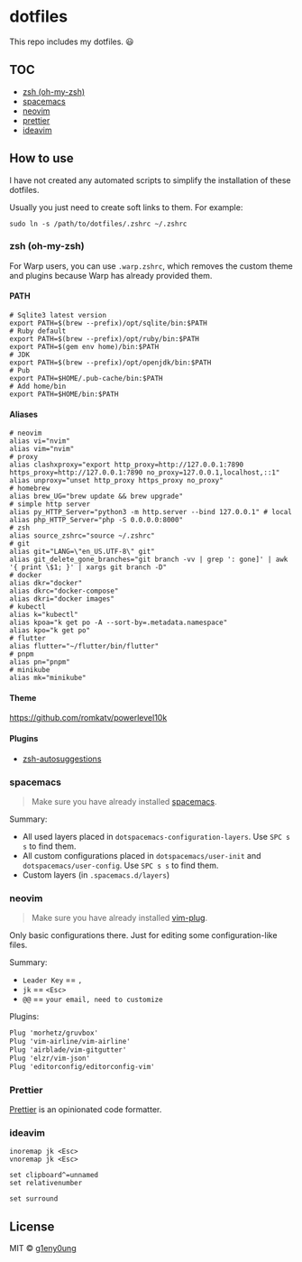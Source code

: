 # dotfiles

This repo includes my dotfiles. 😃

## TOC

- [zsh (oh-my-zsh)](#zsh-oh-my-zsh)
- [spacemacs](#spacemacs)
- [neovim](#neovim)
- [prettier](#prettier)
- [ideavim](#ideavim)

## How to use

I have not created any automated scripts to simplify the installation of these dotfiles.

Usually you just need to create soft links to them. For example:

```shell
sudo ln -s /path/to/dotfiles/.zshrc ~/.zshrc
```

### zsh (oh-my-zsh)

For Warp users, you can use `.warp.zshrc`, which removes the custom theme and
plugins because Warp has already provided them.

#### PATH

```shell
# Sqlite3 latest version
export PATH=$(brew --prefix)/opt/sqlite/bin:$PATH
# Ruby default
export PATH=$(brew --prefix)/opt/ruby/bin:$PATH
export PATH=$(gem env home)/bin:$PATH
# JDK
export PATH=$(brew --prefix)/opt/openjdk/bin:$PATH
# Pub
export PATH=$HOME/.pub-cache/bin:$PATH
# Add home/bin
export PATH=$HOME/bin:$PATH
```

#### Aliases

```shell
# neovim
alias vi="nvim"
alias vim="nvim"
# proxy
alias clashxproxy="export http_proxy=http://127.0.0.1:7890 https_proxy=http://127.0.0.1:7890 no_proxy=127.0.0.1,localhost,::1"
alias unproxy="unset http_proxy https_proxy no_proxy"
# homebrew
alias brew_UG="brew update && brew upgrade"
# simple http server
alias py_HTTP_Server="python3 -m http.server --bind 127.0.0.1" # local
alias php_HTTP_Server="php -S 0.0.0.0:8000"
# zsh
alias source_zshrc="source ~/.zshrc"
# git
alias git="LANG=\"en_US.UTF-8\" git"
alias git_delete_gone_branches="git branch -vv | grep ': gone]' | awk '{ print \$1; }' | xargs git branch -D"
# docker
alias dkr="docker"
alias dkrc="docker-compose"
alias dkri="docker images"
# kubectl
alias k="kubectl"
alias kpoa="k get po -A --sort-by=.metadata.namespace"
alias kpo="k get po"
# flutter
alias flutter="~/flutter/bin/flutter"
# pnpm
alias pn="pnpm"
# minikube
alias mk="minikube"
```

#### Theme

<https://github.com/romkatv/powerlevel10k>

#### Plugins

- [zsh-autosuggestions](https://github.com/zsh-users/zsh-autosuggestions)

### spacemacs

> Make sure you have already installed [spacemacs](http://spacemacs.org/).

Summary:

- All used layers placed in `dotspacemacs-configuration-layers`. Use `SPC s s` to find them.
- All custom configurations placed in `dotspacemacs/user-init` and `dotspacemacs/user-config`. Use `SPC s s` to find them.
- Custom layers (in `.spacemacs.d/layers`)

### neovim

> Make sure you have already installed [vim-plug](https://github.com/junegunn/vim-plug).

Only basic configurations there. Just for editing some configuration-like files.

Summary:

- `Leader Key` == `,`
- `jk` == `<Esc>`
- `@@` == `your email, need to customize`

Plugins:

```txt
Plug 'morhetz/gruvbox'
Plug 'vim-airline/vim-airline'
Plug 'airblade/vim-gitgutter'
Plug 'elzr/vim-json'
Plug 'editorconfig/editorconfig-vim'
```

### Prettier

[Prettier](https://prettier.io/) is an opinionated code formatter.

### ideavim

```vimrc
inoremap jk <Esc>
vnoremap jk <Esc>

set clipboard^=unnamed
set relativenumber

set surround
```

## License

MIT &copy; [g1eny0ung](https://github.com/g1eny0ung)
